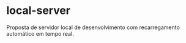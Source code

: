 # local-server
Proposta de servidor local de desenvolvimento com recarregamento automático em tempo real.
